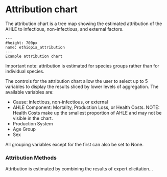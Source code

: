 # Attribution chart
<p>
The attribution chart is a tree map showing the estimated attribution of the AHLE to infectious, non-infectious, and external factors.
</p>

```{figure} ../Images/ethiopia_attribution.png
---
#height: 700px
name: ethiopia_attribution
---
Example attribution chart
```

<p>
Important note: attribution is estimated for species groups rather than for individual species.
</p>
<p>
The controls for the attribution chart allow the user to select up to 5 variables to display the results sliced by lower levels of aggregation. The available variables are:
<ul>
	<li>Cause: infectious, non-infectious, or external</li>
	<li>AHLE Component: Mortality, Production Loss, or Health Costs. NOTE: Health Costs make up the smallest proportion of AHLE and may not be visible in the chart.</li>
	<li>Production System</li>
	<li>Age Group</li>
	<li>Sex</li>
</ul>
All grouping variables except for the first can also be set to None.
</p>
<h3>Attribution Methods</h3>
	<p>
	Attribution is estimated by combining the results of expert elicitation...
	</p>
